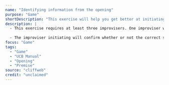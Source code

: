 ```yaml
---
name: "Identifying information from the opening"
purpose: "Game"
shortDescription: "This exercise will help you get better at initiating. If your teammates had trouble identifying the inspiration for your initiation. maybe you weren't \"nailing it over the head\" as hard as you thought you were. This is a great opportunity to practice initiating with each type of information generated from an opening. You will also get better at recognizing the difference between premises, half ideas, and chaff in initiations. Getting better at making this distinction will improve your ability to respond effectively and efficiently in scenes."
description: |
  - This exercise requires at least three improvisers. One improviser will tell a monologue inspired by a one-word suggestion. A second improviser will then offer a single line initiation inspired by the monologue. The third improviser (or any other improviser in the group) will then guess what part of the monologue the initiation is coming from.
  
  - The improviser initiating will confirm whether or not the correct section of the monologue was identified. Switch roles and repeat. You can also try a version of this exercise where you guess whether the initiation was using a premise, half idea. or chaff.
focus: "Game"
tags:
  - "Game"
  - "UCB Manual"
  - "Opening"
  - "Premise"
source: "cliffweb"
credit: "unclaimed"
---
```


